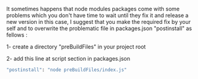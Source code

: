 It sometimes happens that node modules
packages come with some problems which you
don't have time to wait until they fix it
and release a new version
in this case, I suggest that you make 
the required fix by your self and to overwrite
the problematic file in packages.json "postinstall"
as fellows :

1- create a directory "preBuildFiles" in your project root

2- add this line at script section in packages.json
```cmd
"postinstall": "node preBuildFiles/index.js"
```


